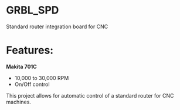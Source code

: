 # GRBL_SPD
Standard router integration board for CNC 

# Features:
**Makita 701C**
  - 10,000 to 30,000 RPM
  - On/Off control

This project allows for automatic control of a standard router for CNC machines. 
